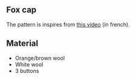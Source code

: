## Fox cap

The pattern is inspires from [this video](https://www.youtube.com/watch?v=Z5ahj-4mkbE) (in 
french).

## Material

* Orange/brown wool
* White wool
* 3 buttons


